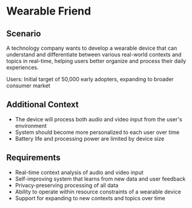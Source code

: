 # Wearable Friend

## Scenario

A technology company wants to develop a wearable device that can understand and differentiate between various real-world contexts and topics in real-time, helping users better organize and process their daily experiences.

Users: Initial target of 50,000 early adopters, expanding to broader consumer market

## Additional Context

- The device will process both audio and video input from the user's environment
- System should become more personalized to each user over time
- Battery life and processing power are limited by device size

## Requirements

- Real-time context analysis of audio and video input
- Self-improving system that learns from new data and user feedback
- Privacy-preserving processing of all data
- Ability to operate within resource constraints of a wearable device
- Support for expanding to new contexts and topics over time
